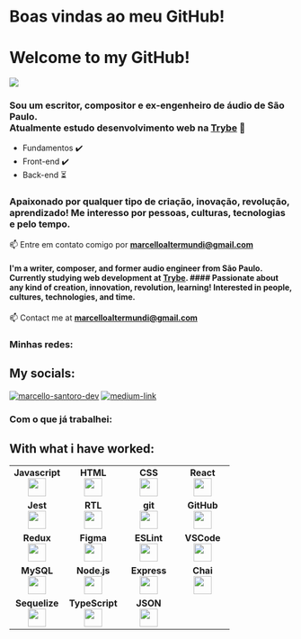 # Boas vindas ao meu GitHub!
# Welcome to my GitHub!

![](https://media.giphy.com/media/3o72F2fmqq8uYg6VdC/giphy.gif)

### Sou um escritor, compositor e ex-engenheiro de áudio de São Paulo.<br>Atualmente estudo desenvolvimento web na [Trybe](https://www.betrybe.com) 🚀

- Fundamentos ✔️
- Front-end ✔️
- Back-end ⏳

### Apaixonado por qualquer tipo de criação, inovação, revolução, aprendizado! Me interesso por pessoas, culturas, tecnologias e pelo tempo.

📫 Entre em contato comigo por **marcelloaltermundi@gmail.com**

#### I'm a writer, composer, and former audio engineer from São Paulo.<br>Currently studying web development at [Trybe](https://www.betrybe.com). #### Passionate about any kind of creation, innovation, revolution, learning! Interested in people, cultures, technologies, and time.

📫 Contact me at **marcelloaltermundi@gmail.com**


<h3 align="left">Minhas redes:</h3>
<h2 align="left">My socials:</h2>
<p align="left">
<a href="https://linkedin.com/in/marcello-santoro-dev" target="blank"><img align="center" src="https://img.shields.io/badge/LinkedIn-0077B5?style=for-the-badge&logo=linkedin&logoColor=white" alt="marcello-santoro-dev" /></a>
<a href="https://marcellosonoro.medium.com/" target="_blank"><img align="center" src="https://img.shields.io/badge/Medium-12100E?style=for-the-badge&logo=medium&logoColor=white" alt="medium-link"  /></a>
</p>


<h3 align="left">Com o que já trabalhei:</h3>
<h2 align="left">With what i have worked:</h2>
<table width="320px">
    <tbody>
        <tr valign="top">
            <td width="80px" align="center">
            <span><strong>Javascript</strong></span><br>
            <img height="32px" src="https://upload.vectorlogo.zone/logos/javascript/images/239ec8a4-163e-4792-83b6-3f6d96911757.svg">
            </td>
            <td width="80px" align="center">
            <span><strong>HTML</strong></span><br>
            <img height="32" src="https://cdn.jsdelivr.net/gh/devicons/devicon/icons/html5/html5-original.svg">
            </td>
            <td width="80px" align="center">
            <span><strong>CSS</strong></span><br>
            <img height="32px" src="https://cdn.jsdelivr.net/gh/devicons/devicon/icons/css3/css3-original.svg">
            </td>
            <td width="80px" align="center">
            <span><strong>React</strong></span><br>
            <img height="32px" src="https://cdn.jsdelivr.net/gh/devicons/devicon/icons/react/react-original.svg">
            </td>
        </tr>
        <tr valign="top">
            <td width="80px" align="center">
            <span><strong>Jest</strong></span><br>
            <img height="32px" src="https://www.vectorlogo.zone/logos/jestjsio/jestjsio-icon.svg">
            <td width="80px" align="center">
            <span><strong>RTL</strong></span><br>
            <img height="32" src="https://testing-library.com/img/octopus-128x128.png">
            </td>
            <td width="80px" align="center">
            <span><strong>git</strong></span><br>
            <img height="32px" src="https://cdn.jsdelivr.net/gh/devicons/devicon/icons/git/git-plain.svg">
            </td>
            <td width="80px" align="center">
            <span><strong>GitHub</strong></span><br>
            <img height="32px" src="https://www.vectorlogo.zone/logos/github/github-tile.svg">
            </td>
        </tr>
        <tr valign="top">
            <td width="80px" align="center">
            <span><strong>Redux</strong></span><br>
            <img height="32" src="https://cdn.worldvectorlogo.com/logos/redux.svg">
            </td>
            <td width="80px" align="center">
            <span><strong>Figma</strong></span><br>
            <img height="32px" src="https://www.vectorlogo.zone/logos/figma/figma-icon.svg">
            </td>
            <td width="80px" align="center">
            <span><strong>ESLint</strong></span><br>
            <img height="32px" src="https://www.vectorlogo.zone/logos/eslint/eslint-icon.svg">
            </td>
            <td width="80px" align="center">
            <span><strong>VSCode</strong></span><br>
            <img height="32px" src="https://www.vectorlogo.zone/logos/visualstudio_code/visualstudio_code-icon.svg">
        </tr>
        <tr valign="top">
             </td>
             <td width="80px" align="center">
                 <span><strong>MySQL</strong><span><br>
            <img height="32pc" src="https://www.vectorlogo.zone/logos/mysql/mysql-icon.svg">
            </td>
            </td>
             <td width="80px" align="center">
                 <span><strong>Node.js</strong><span><br>
            <img height="32pc" src="https://www.vectorlogo.zone/logos/nodejs/nodejs-icon.svg">
            </td>
            <td width="80px" align="center">
                 <span><strong>Express</strong><span><br>
            <img height="32pc" src="https://www.vectorlogo.zone/logos/expressjs/expressjs-icon.svg">
            </td>
                      <td width="80px" align="center">
                 <span><strong>Chai</strong><span><br>
            <img height="32pc" src="https://www.vectorlogo.zone/logos/chaijs/chaijs-icon.svg">
            </td>
        </tr>
         <tr valign="top">
             </td>
             <td width="80px" align="center">
                 <span><strong>Sequelize</strong><span><br>
            <img height="32pc" src="https://www.vectorlogo.zone/logos/sequelizejs/sequelizejs-icon.svg">
            </td>
            </td>
             <td width="80px" align="center">
                 <span><strong>TypeScript</strong><span><br>
            <img height="32pc" src="https://www.vectorlogo.zone/logos/typescriptlang/typescriptlang-icon.svg">
            </td>
            </td>
             <td width="80px" align="center">
                 <span><strong>JSON</strong><span><br>
            <img height="32pc" src="https://www.vectorlogo.zone/logos/json/json-icon.svg">
            </td>
        </tr>
    </tbody>
</table>

